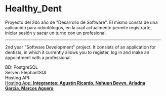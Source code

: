 # Healthy_Dent

Proyecto del 2do año de "Desarrollo de Software". El mismo consta de una aplicación para odontólogos, en la cual actualmente permite registrarte, iniciar sesión y sacar un turno con un profesional.

<hr>

2nd year "Software Development" project. It consists of an application for dentists, in which it currently allows you to register, log in and make an appointment with a professional.


BD: PostgreSQL
<br/>
Server: ElephantSQL
<br/>
Hosting API: <a href="https://fly.io/"/>
<br/>
Hosting App: <a href="https://vercel.com/"/>
<b>Integrantes: Agustín Ricardo, Nehuen Bovyn, Ariadna Garcia, Marcos Aguero</b>
